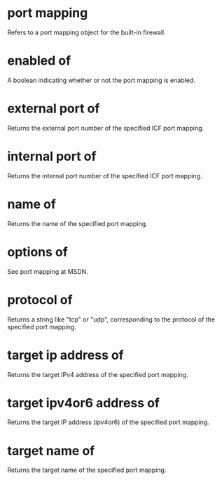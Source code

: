 # port mapping

Refers to a port mapping object for the built-in firewall.

# enabled of <port mapping>

A boolean indicating whether or not the port mapping is enabled.

# external port of <port mapping>

Returns the external port number of the specified ICF port mapping.

# internal port of <port mapping>

Returns the internal port number of the specified ICF port mapping.

# name of <port mapping>

Returns the name of the specified port mapping.

# options of <port mapping>

See port mapping at MSDN.

# protocol of <port mapping>

Returns a string like &quot;tcp&quot; or &quot;udp&quot;, corresponding to the protocol of the specified port mapping.

# target ip address of <port mapping>

Returns the target IPv4 address of the specified port mapping.

# target ipv4or6 address of <port mapping>

Returns the target IP address (ipv4or6) of the specified port mapping.

# target name of <port mapping>

Returns the target name of the specified port mapping.
